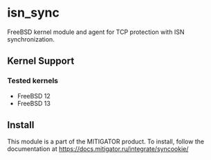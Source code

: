 # isn_sync

FreeBSD kernel module and agent for TCP protection with ISN synchronization.

## Kernel Support

### Tested kernels

* FreeBSD 12
* FreeBSD 13

## Install

This module is a part of the MITIGATOR product. To install, follow
the documentation at https://docs.mitigator.ru/integrate/syncookie/
